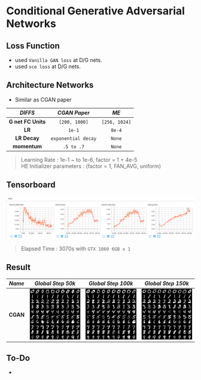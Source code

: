 # Conditional Generative Adversarial Networks

## Loss Function

* used ``Vanilla GAN loss`` at D/G nets.
* used ``sce loss`` at D/G nets.

## Architecture Networks

* Similar as CGAN paper

*DIFFS* | *CGAN Paper* | *ME*  |
 :---:  |     :---:      | :---: |
 **G net FC Units** | `[200, 1000]` | ``[256, 1024]`` |
 **LR** | ``1e-1`` | ``8e-4`` |
 **LR Decay** | ``exponential decay`` | ``None`` |
 **momentum** | ``.5 to .7`` | ``None`` |
 
> Learning Rate : 1e-1 ~ to 1e-6, factor = 1 + 4e-5 <br/>
> HE Initializer parameters     : (factor = 1, FAN_AVG, uniform)

## Tensorboard

![result](./cgan_tb.png)

> Elapsed Time : 3070s with ``GTX 1060 6GB x 1``

## Result

*Name* | *Global Step 50k* | *Global Step 100k* | *Global Step 150k*
:---: | :---: | :---: | :---:
**CGAN**      | ![img](./gen_img/train_00050000.png) | ![img](./gen_img/train_00100000.png) | ![img](./gen_img/train_00150000.png)

## To-Do
* 
